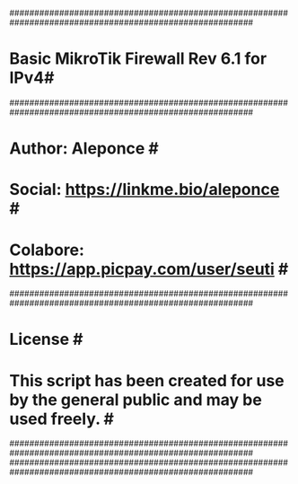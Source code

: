 #########################################################################################################
# Basic MikroTik Firewall Rev 6.1 for IPv4#                                                             #
#########################################################################################################
# Author: Aleponce #                                                                                    #
# Social: https://linkme.bio/aleponce #                                                                 #
# Colabore: https://app.picpay.com/user/seuti #                                                         #
#########################################################################################################
# License #                                                                                             #
# This script has been created for use by the general public and may be used freely. #                  #
#########################################################################################################
#########################################################################################################
